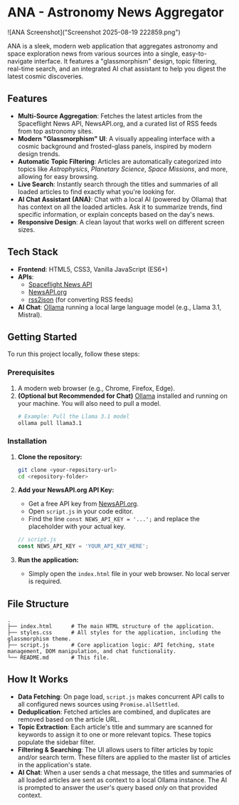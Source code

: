 # ANA - Astronomy News Aggregator

![ANA Screenshot]("Screenshot 2025-08-19 222859.png")

ANA is a sleek, modern web application that aggregates astronomy and space exploration news from various sources into a single, easy-to-navigate interface. It features a "glassmorphism" design, topic filtering, real-time search, and an integrated AI chat assistant to help you digest the latest cosmic discoveries.

## Features

-   **Multi-Source Aggregation**: Fetches the latest articles from the Spaceflight News API, NewsAPI.org, and a curated list of RSS feeds from top astronomy sites.
-   **Modern "Glassmorphism" UI**: A visually appealing interface with a cosmic background and frosted-glass panels, inspired by modern design trends.
-   **Automatic Topic Filtering**: Articles are automatically categorized into topics like *Astrophysics*, *Planetary Science*, *Space Missions*, and more, allowing for easy browsing.
-   **Live Search**: Instantly search through the titles and summaries of all loaded articles to find exactly what you're looking for.
-   **AI Chat Assistant (ANA)**: Chat with a local AI (powered by Ollama) that has context on all the loaded articles. Ask it to summarize trends, find specific information, or explain concepts based on the day's news.
-   **Responsive Design**: A clean layout that works well on different screen sizes.

## Tech Stack

-   **Frontend**: HTML5, CSS3, Vanilla JavaScript (ES6+)
-   **APIs**:
    -   [Spaceflight News API](https://api.spaceflightnewsapi.net/v4/documentation)
    -   [NewsAPI.org](https://newsapi.org/)
    -   [rss2json](https://rss2json.com/) (for converting RSS feeds)
-   **AI Chat**: [Ollama](https://ollama.com/) running a local large language model (e.g., Llama 3.1, Mistral).

## Getting Started

To run this project locally, follow these steps:

### Prerequisites

1.  A modern web browser (e.g., Chrome, Firefox, Edge).
2.  **(Optional but Recommended for Chat)** [Ollama](https://ollama.com/) installed and running on your machine. You will also need to pull a model.
    ```sh
    # Example: Pull the Llama 3.1 model
    ollama pull llama3.1
    ```

### Installation

1.  **Clone the repository:**
    ```sh
    git clone <your-repository-url>
    cd <repository-folder>
    ```

2.  **Add your NewsAPI.org API Key:**
    -   Get a free API key from [NewsAPI.org](https://newsapi.org/).
    -   Open `script.js` in your code editor.
    -   Find the line `const NEWS_API_KEY = '...';` and replace the placeholder with your actual key.
    ```javascript
    // script.js
    const NEWS_API_KEY = 'YOUR_API_KEY_HERE';
    ```

3.  **Run the application:**
    -   Simply open the `index.html` file in your web browser. No local server is required.

## File Structure

```
.
├── index.html      # The main HTML structure of the application.
├── styles.css      # All styles for the application, including the glassmorphism theme.
├── script.js       # Core application logic: API fetching, state management, DOM manipulation, and chat functionality.
└── README.md       # This file.
```

## How It Works

-   **Data Fetching**: On page load, `script.js` makes concurrent API calls to all configured news sources using `Promise.allSettled`.
-   **Deduplication**: Fetched articles are combined, and duplicates are removed based on the article URL.
-   **Topic Extraction**: Each article's title and summary are scanned for keywords to assign it to one or more relevant topics. These topics populate the sidebar filter.
-   **Filtering & Searching**: The UI allows users to filter articles by topic and/or search term. These filters are applied to the master list of articles in the application's state.
-   **AI Chat**: When a user sends a chat message, the titles and summaries of all loaded articles are sent as context to a local Ollama instance. The AI is prompted to answer the user's query based *only* on that provided context.
